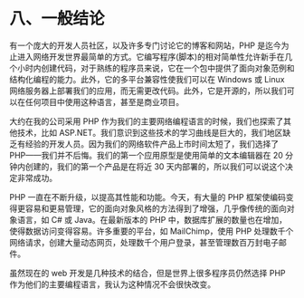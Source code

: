 # 八、一般结论

有一个庞大的开发人员社区，以及许多专门讨论它的博客和网站，PHP 是迄今为止进入网络开发世界最简单的方式。它编写程序(脚本)的相对简单性允许新手在几个小时内创建代码，对于熟练的程序员来说，它在一个包中提供了面向对象范例和结构化编程的能力。此外，它的多平台兼容性使我们可以在 Windows 或 Linux 网络服务器上部署我们的应用，而无需更改代码。此外，它是开源的，所以我们可以在任何项目中使用这种语言，甚至是商业项目。

大约在我的公司采用 PHP 作为我们的主要网络编程语言的时候，我们也探索了其他技术，比如 ASP.NET。我们意识到这些技术的学习曲线是巨大的，我们地区缺乏有经验的开发人员。因为我们的网络软件产品上市时间太短了，我们选择了 PHP——我们并不后悔。我们的第一个应用原型是使用简单的文本编辑器在 20 分钟内创建的，我们的第一个产品是在将近 30 天内部署的，所以我们可以说这个决定非常成功。

PHP 一直在不断升级，以提高其性能和功能。今天，有大量的 PHP 框架使编码变得更容易和更易管理，它的面向对象风格的方法得到了增强，几乎像传统的面向对象语言，如 C# 或 Java。在最新版本的 PHP 中，数据库扩展的数量也在增加，使得数据访问变得容易。许多重要的平台，如 MailChimp，使用 PHP 处理数千个网络请求，创建大量动态网页，处理数千个用户登录，甚至管理数百万封电子邮件。

虽然现在的 web 开发是几种技术的结合，但是世界上很多程序员仍然选择 PHP 作为他们的主要编程语言，我认为这种情况不会很快改变。